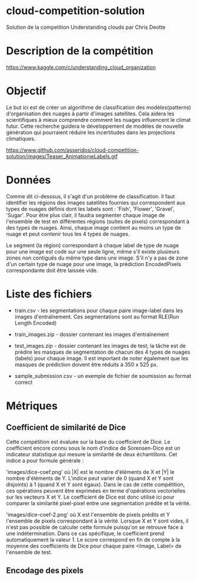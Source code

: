 # cloud-competition-solution
 Solution de la competition Understanding clouds par Chris Deotte

# Description de la compétition
https://www.kaggle.com/c/understanding_cloud_organization

# Objectif
Le but ici est de créer un algorithme de classification des modèles(patterns) d'organisation des nuages à partir d'images satellites. Cela aidera les scientifiques à mieux comprendre comment les nuages influencent le climat futur. Cette recherche guidera le développement de modèles de nouvelle génération qui pourraient réduire les incertitudes dans les projections climatiques.

https://www.github.com/asseridos/cloud-competition-solution/images/Teaser_AnimationwLabels.gif

# Données
Comme dit ci-desssus, il s'agit d'un problème de classification. Il faut identifier les régions des images satellites fournies qui correspondent aux types de nuages définis dont les labels sont : 'Fish', 'Flower', 'Gravel', 'Sugar'. Pour être plus clair, il faudra segmenter chaque image de l'ensemble de test en différentes régions (suites de pixels) correspondant à des types de nuages. Ainsi, chaque image contient au moins un type de nuage et peut contenir tous les 4 types de nuages.

Le segment (la région) correspondant à chaque label de type de nuage pour une image est codé sur une seule ligne, même s'il existe plusieurs zones non contiguës du même type dans une image. S'il n'y a pas de zone d'un certain type de nuage pour une image, la prédiction EncodedPixels correspondante doit être laissée vide.

# Liste des fichiers
- train.csv - les segmentations pour chaque paire image-label dans les images d'entraînement. Ces segmentations sont au format RLE(Run Length Encoded)

- train_images.zip - dossier contenant les images d'entraînement

- test_images.zip - dossier contenant les images de test; la tâche est de prédire les masques de segmentation de chacun des 4 types de nuages (labels) pour chaque image. Il est important de noter également que les masques de prédiction doivent être réduits à 350 x 525 px.

- sample_submission.csv - un exemple de fichier de soumission au format correct

# Métriques
## Coefficient de similarité de Dice
Cette compétition est évaluée sur la base du coefficient de Dice.
Le coefficient encore connu sous le nom d'indice de Sorensen-Dice est un indicateur statistique qui mesure la similarité de deux échantillons. Cet indice a pour formule générale :

'images/dice-coef.png'
où |X| est le nombre d'éléments de X et |Y| le nombre d'éléments de Y. L'indice peut varier de 0 (quand X et Y sont disjoints) à 1 (quand X et Y sont égaux).
Dans le cas de cette compétition, ces opérations peuvent être exprimées en terme d'opérations vectorielles sur les vecteurs X et Y. Le coefficient de Dice est donc utilisé ici pour comparer la similarité pixel-pixel entre une segmentation prédite et la vérité.

'images/dice-coef-2.png'
où X est l'ensemble de pixels prédits et Y l'ensemble de pixels correspondant à la vérité. Lorsque X et Y sont vides, il n'est pas possible de calculer cette formule  puisqu'on se retrouve face à une indétermination. Dans ce cas spécifique, le coefficient prend automatiquement la valeur 1. Le score correspond en fin de compte à la moyenne des coefficients de Dice pour chaque paire <Image, Label> de l'ensemble de test.

## Encodage des pixels
